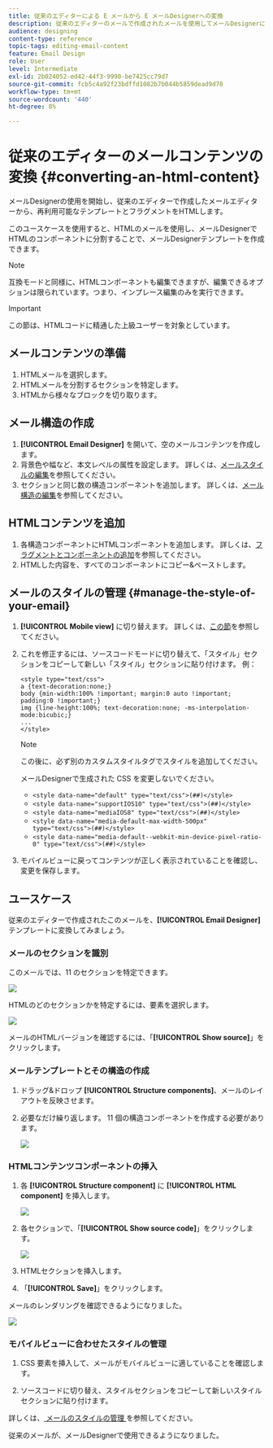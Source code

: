 ```yaml
---
title: 従来のエディターによる E メールから E メールDesignerへの変換
description: 従来のエディターのメールで作成されたメールを使用してメールDesignerに送信する方法を説明します。
audience: designing
content-type: reference
topic-tags: editing-email-content
feature: Email Design
role: User
level: Intermediate
exl-id: 2b024052-ed42-44f3-9990-be7425cc79d7
source-git-commit: fcb5c4a92f23bdffd1082b7b044b5859dead9d70
workflow-type: tm+mt
source-wordcount: '440'
ht-degree: 8%

---
```


# 従来のエディターのメールコンテンツの変換 {#converting-an-html-content}

メールDesignerの使用を開始し、従来のエディターで作成したメールエディターから、再利用可能なテンプレートとフラグメントをHTMLします。

このユースケースを使用すると、HTMLのメールを使用し、メールDesignerでHTMLのコンポーネントに分割することで、メールDesignerテンプレートを作成できます。

>[!NOTE]
>
>互換モードと同様に、HTMLコンポーネントも編集できますが、編集できるオプションは限られています。つまり、インプレース編集のみを実行できます。

>[!IMPORTANT]
>
>この節は、HTMLコードに精通した上級ユーザーを対象としています。

## メールコンテンツの準備

1. HTMLメールを選択します。
1. HTMLメールを分割するセクションを特定します。
1. HTMLから様々なブロックを切り取ります。

## メール構造の作成

1. **[!UICONTROL Email Designer]** を開いて、空のメールコンテンツを作成します。
1. 背景色や幅など、本文レベルの属性を設定します。 詳しくは、[メールスタイルの編集](../../designing/using/styles.md)を参照してください。
1. セクションと同じ数の構造コンポーネントを追加します。 詳しくは、[メール構造の編集](../../designing/using/designing-from-scratch.md#defining-the-email-structure)を参照してください。

## HTMLコンテンツを追加

1. 各構造コンポーネントにHTMLコンポーネントを追加します。 詳しくは、[フラグメントとコンポーネントの追加](../../designing/using/designing-from-scratch.md#defining-the-email-structure)を参照してください。
1. HTMLした内容を、すべてのコンポーネントにコピー&amp;ペーストします。

## メールのスタイルの管理 {#manage-the-style-of-your-email}

1. **[!UICONTROL Mobile view]** に切り替えます。 詳しくは、[この節](../../designing/using/plain-text-html-modes.md#switching-to-mobile-view)を参照してください。

1. これを修正するには、ソースコードモードに切り替えて、「スタイル」セクションをコピーして新しい「スタイル」セクションに貼り付けます。 例：

   ```
   <style type="text/css">
   a {text-decoration:none;}
   body {min-width:100% !important; margin:0 auto !important; padding:0 !important;}
   img {line-height:100%; text-decoration:none; -ms-interpolation-mode:bicubic;}
   ...
   </style>
   ```

   >[!NOTE]
   >
   >この後に、必ず別のカスタムスタイルタグでスタイルを追加してください。
   >
   >メールDesignerで生成された CSS を変更しないでください。
   >
   >* `<style data-name="default" type="text/css">(##)</style>`
   >* `<style data-name="supportIOS10" type="text/css">(##)</style>`
   >* `<style data-name="mediaIOS8" type="text/css">(##)</style>`
   >* `<style data-name="media-default-max-width-500px" type="text/css">(##)</style>`
   >* `<style data-name="media-default--webkit-min-device-pixel-ratio-0" type="text/css">(##)</style>`

1. モバイルビューに戻ってコンテンツが正しく表示されていることを確認し、変更を保存します。

## ユースケース

従来のエディターで作成されたこのメールを、**[!UICONTROL Email Designer]** テンプレートに変換してみましょう。

### メールのセクションを識別

このメールでは、11 のセクションを特定できます。

![](assets/html-dce-view-mail.png)

HTMLのどのセクションかを特定するには、要素を選択します。

![](assets/breadcrumbs.png)

メールのHTMLバージョンを確認するには、「**[!UICONTROL Show source]**」をクリックします。

### メールテンプレートとその構造の作成

1. ドラッグ&amp;ドロップ **[!UICONTROL Structure components]**、メールのレイアウトを反映させます。

1. 必要なだけ繰り返します。 11 個の構造コンポーネントを作成する必要があります。

   ![](assets/structure-components-migration.png)

### HTMLコンテンツコンポーネントの挿入

1. 各 **[!UICONTROL Structure component]** に **[!UICONTROL HTML component]** を挿入します。

   ![](assets/html-components.png)

1. 各セクションで、「**[!UICONTROL Show source code]**」をクリックします。

   ![](assets/show-source-code.png)

1. HTMLセクションを挿入します。

1. 「**[!UICONTROL Save]**」をクリックします。

メールのレンダリングを確認できるようになりました。

![](assets/migrated-email-result.png)

### モバイルビューに合わせたスタイルの管理

1. CSS 要素を挿入して、メールがモバイルビューに適していることを確認します。

1. ソースコードに切り替え、スタイルセクションをコピーして新しいスタイルセクションに貼り付けます。

詳しくは、[ メールのスタイルの管理 ](#manage-the-style-of-your-email) を参照してください。

従来のメールが、メールDesignerで使用できるようになりました。
